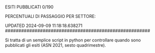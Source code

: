 ESITI PUBBLICATI 0/190 

PERCENTUALI DI PASSAGGIO PER SETTORE:

UPDATED 2024-09-09 11:18:18.638271
###################################################### 

Si tratta di un semplice script in python per controllare quando sono pubblicati gli esiti (ASN 2021, sesto quadrimestre).

